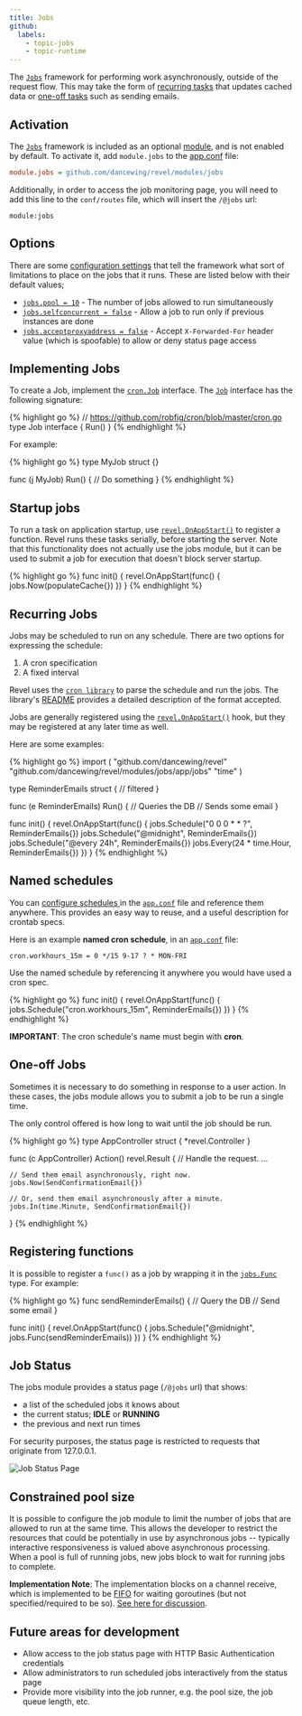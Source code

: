 ```yaml
---
title: Jobs
github:
  labels:
    - topic-jobs
    - topic-runtime
---
```


The [`Jobs`](https://godoc.org/github.com/dancewing/revel/modules/jobs/app/jobs) framework for performing work asynchronously, outside of the
request flow.  This may take the form of [recurring tasks](#jobs) that updates cached data
or [one-off tasks](#OneOff) such as sending emails.

## Activation

The [`Jobs`](https://godoc.org/github.com/dancewing/revel/modules/jobs/app/jobs) framework is included as an optional [module](index.html), and is not enabled by default.
To activate it, add `module.jobs` to the [app.conf](../manual/appconf.html) file:

```ini
module.jobs = github.com/dancewing/revel/modules/jobs
```

Additionally, in order to access the job monitoring page, you will need to add
this line to the `conf/routes` file, which will insert the `/@jobs` url:

	module:jobs


## Options

There are some [configuration settings](../manual/appconf.html#jobs) that tell the framework what sort of limitations
to place on the jobs that it runs. These are listed below with their default values;

- [`jobs.pool = 10`](appconf.html#jobspool) - The number of jobs allowed to run simultaneously
- [`jobs.selfconcurrent = false`](appconf.html#jobsselfconcurrent) - Allow a job to run only if previous instances are done
- [`jobs.acceptproxyaddress = false`](appconf#jobsacceptproxyaddress) - Accept `X-Forwarded-For` header value (which is spoofable) to allow or deny status page access

## Implementing Jobs

To create a Job, implement the [`cron.Job`](https://github.com/robfig/cron/) interface.  The
[`Job`](https://godoc.org/github.com/dancewing/revel/modules/jobs/app/jobs#Job) interface has the following signature:

{% highlight go %}
// https://github.com/robfig/cron/blob/master/cron.go
type Job interface {
	Run()
}
{% endhighlight %}

For example:

{% highlight go %}
type MyJob struct {}

func (j MyJob) Run() {
   // Do something
}
{% endhighlight %}

## Startup jobs

To run a task on application startup, use
[`revel.OnAppStart()`](https://godoc.org/github.com/dancewing/revel#OnAppStart) to register a function.
Revel runs these tasks serially, before starting the server.  Note that this
functionality does not actually use the jobs module, but it can be used to
submit a job for execution that doesn't block server startup.

{% highlight go %}
func init() {
    revel.OnAppStart(func() { jobs.Now(populateCache{}) })
}
{% endhighlight %}

<a name="RecurringJobs"></a>

## Recurring Jobs

Jobs may be scheduled to run on any schedule.  There are two options for expressing the schedule:

1. A cron specification
2. A fixed interval

Revel uses the [`cron library`](https://godoc.org/github.com/dancewing/cron) to parse the
schedule and run the jobs.  The library's
[README](https://github.com/dancewing/cron/blob/master/README.md) provides a detailed
description of the format accepted.

Jobs are generally registered using the
[`revel.OnAppStart()`](https://godoc.org/github.com/dancewing/revel#OnAppStart) hook, but they may be
registered at any later time as well.

Here are some examples:

{% highlight go %}
import (
    "github.com/dancewing/revel"
    "github.com/dancewing/revel/modules/jobs/app/jobs"
    "time"
)

type ReminderEmails struct {
    // filtered
}

func (e ReminderEmails) Run() {
    // Queries the DB
    // Sends some email
}

func init() {
    revel.OnAppStart(func() {
        jobs.Schedule("0 0 0 * * ?",  ReminderEmails{})
        jobs.Schedule("@midnight",    ReminderEmails{})
        jobs.Schedule("@every 24h",   ReminderEmails{})
        jobs.Every(24 * time.Hour,    ReminderEmails{})
    })
}
{% endhighlight %}

<a name="NamedSchedules"></a>

## Named schedules

You can [configure schedules ](appconf.html#jobs) in the [`app.conf`](appconf.html) file and reference them anywhere.
This provides an easy way to reuse, and a useful description for crontab specs.

Here is an example **named cron schedule**, in an [`app.conf`](appconf.html) file:

    cron.workhours_15m = 0 */15 9-17 ? * MON-FRI

Use the named schedule by referencing it anywhere you would have used a cron spec.

{% highlight go %}
func init() {
    revel.OnAppStart(func() {
        jobs.Schedule("cron.workhours_15m", ReminderEmails{})
    })
}
{% endhighlight %}

<div class="alert alert-warning">
<b>IMPORTANT</b>: The cron schedule's name must begin with <b>cron</b>.

</div>


<a name="OneOff"></a>

## One-off Jobs

Sometimes it is necessary to do something in response to a user action.  In these
cases, the jobs module allows you to submit a job to be run a single time.

The only control offered is how long to wait until the job should be run.

{% highlight go %}
type AppController struct { *revel.Controller }

func (c AppController) Action() revel.Result {
    // Handle the request.
    ...

    // Send them email asynchronously, right now.
    jobs.Now(SendConfirmationEmail{})

    // Or, send them email asynchronously after a minute.
    jobs.In(time.Minute, SendConfirmationEmail{})
}
{% endhighlight %}

## Registering functions

It is possible to register a `func()` as a job by wrapping it in the [`jobs.Func`](https://godoc.org/github.com/dancewing/revel/modules/jobs/app/jobs#Func)
type.  For example:

{% highlight go %}
func sendReminderEmails() {
    // Query the DB
    // Send some email
}

func init() {
    revel.OnAppStart(func() {
        jobs.Schedule("@midnight", jobs.Func(sendReminderEmails))
    })
}
{% endhighlight %}


## Job Status

The jobs module provides a status page (`/@jobs` url) that shows:

- a list of the scheduled jobs it knows about
- the current status; **IDLE** or **RUNNING**
- the  previous and next run times

<div class="alert alert-info">For security purposes, the status page is restricted to requests that originate
from 127.0.0.1.</div>

![Job Status Page](../img/jobs-status.png)



## Constrained pool size

It is possible to configure the job module to limit the number of jobs that are
allowed to run at the same time.  This allows the developer to restrict the
resources that could be potentially in use by asynchronous jobs -- typically
interactive responsiveness is valued above asynchronous processing.  When a pool
is full of running jobs, new jobs block to wait for running jobs to complete.

**Implementation Note**: The implementation blocks on a channel receive, which is
implemented to be [FIFO](http://en.wikipedia.org/wiki/FIFO) for waiting goroutines (but not specified/required to be
so). [See here for discussion](https://groups.google.com/forum/?fromgroups=#!topic/golang-nuts/CPwv8WlqKag).

## Future areas for development

* Allow access to the job status page with HTTP Basic Authentication credentials
* Allow administrators to run scheduled jobs interactively from the status page
* Provide more visibility into the job runner, e.g. the pool size, the job queue length, etc.
